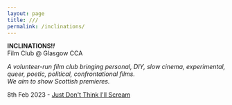 ```yaml
---  
layout: page  
title: /// 
permalink: /inclinations/  
---  
```


**INCLINATIONS!_!_**  
Film Club @ Glasgow CCA  
  
_A volunteer-run film club bringing personal, DIY, slow cinema, experimental, queer, poetic, political, confrontational films.  
We aim to show Scottish premieres._  
  
8th Feb 2023 - [Just Don't Think I'll Scream](http://web.archive.org/web/20230120201012/https://www.cca-glasgow.com/programme/just-dont-think-ill-scream)  

